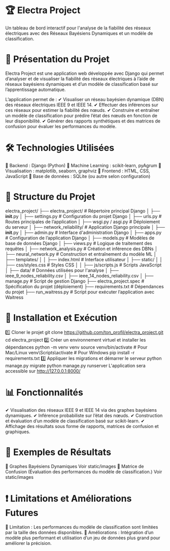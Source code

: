 # 🏆 Electra Project
Un tableau de bord interactif pour l'analyse de la fiabilité des réseaux électriques avec des Réseaux Bayésiens Dynamiques et un modèle de classification.

# 📌 Présentation du Projet
Electra Project est une application web développée avec Django qui permet d’analyser et de visualiser la fiabilité des réseaux électriques à l’aide de réseaux bayésiens dynamiques et d’un modèle de classification basé sur l’apprentissage automatique.

L’application permet de :
✔ Visualiser un réseau bayésien dynamique (DBN) des réseaux électriques IEEE 9 et IEEE 14.
✔ Effectuer des inférences sur ces réseaux pour estimer la fiabilité des nœuds.
✔ Construire et entraîner un modèle de classification pour prédire l’état des nœuds en fonction de leur disponibilité.
✔ Générer des rapports synthétiques et des matrices de confusion pour évaluer les performances du modèle.

# 🛠 Technologies Utilisées
🔹 Backend : Django (Python)
🔹 Machine Learning : scikit-learn, pyAgrum
🔹 Visualisation : matplotlib, seaborn, graphviz
🔹 Frontend : HTML, CSS, JavaScript
🔹 Base de données : SQLite (ou autre selon configuration)
# 📂 Structure du Projet
electra_project/
├── electra_project/            # Répertoire principal Django
│   ├── __init__.py
│   ├── settings.py             # Configuration du projet Django
│   ├── urls.py                 # Routes principales de l’application
│   ├── wsgi.py / asgi.py       # Déploiement du serveur
│
├── network_reliability/        # Application Django principale
│   ├── __init__.py
│   ├── admin.py                # Interface d'administration Django
│   ├── apps.py                 # Configuration de l’application Django
│   ├── models.py               # Modèles de base de données Django
│   ├── views.py                # Logique de traitement des requêtes
│   ├── network_analysis.py      # Création et inférence des DBNs
│   ├── neural_network.py        # Construction et entraînement du modèle ML
│   ├── templates/
│   │   ├── index.html           # Interface utilisateur
│   ├── static/
│   │   ├── css/styles.css       # Styles CSS
│   │   ├── js/scripts.js        # Scripts JavaScript
│
├── data/                       # Données utilisées pour l'analyse
│   ├── ieee_9_nodes_reliability.csv
│   ├── ieee_14_nodes_reliability.csv
│
├── manage.py                    # Script de gestion Django
├── electra_project.spec          # Spécification du projet (déploiement)
├── requirements.txt              # Dépendances du projet
├── run_waitress.py               # Script pour exécuter l’application avec Waitress
# 🚀 Installation et Exécution
1️⃣ Cloner le projet
git clone https://github.com/ton_profil/electra_project.git
cd electra_project
2️⃣ Créer un environnement virtuel et installer les dépendances
python -m venv venv
source venv/bin/activate  # Pour Mac/Linux
venv\Scripts\activate     # Pour Windows
pip install -r requirements.txt
3️⃣ Appliquer les migrations et démarrer le serveur
python manage.py migrate
python manage.py runserver
L'application sera accessible sur http://127.0.0.1:8000/
# 📊 Fonctionnalités
✔ Visualisation des réseaux IEEE 9 et IEEE 14 via des graphes bayésiens dynamiques.
✔ Inférence probabiliste sur l’état des nœuds.
✔ Construction et évaluation d’un modèle de classification basé sur scikit-learn.
✔ Affichage des résultats sous forme de rapports, matrices de confusion et graphiques.
# 📌 Exemples de Résultats
🔹 Graphes Bayésiens Dynamiques
Voir static/images
🔹 Matrice de Confusion
(Évaluation des performances du modèle de classification.)
Voir static/images
# ❗ Limitations et Améliorations Futures
🔸 Limitation : Les performances du modèle de classification sont limitées par la taille des données disponibles.
🔸 Améliorations : Intégration d’un modèle plus performant et utilisation d’un jeu de données plus grand pour améliorer la précision.
